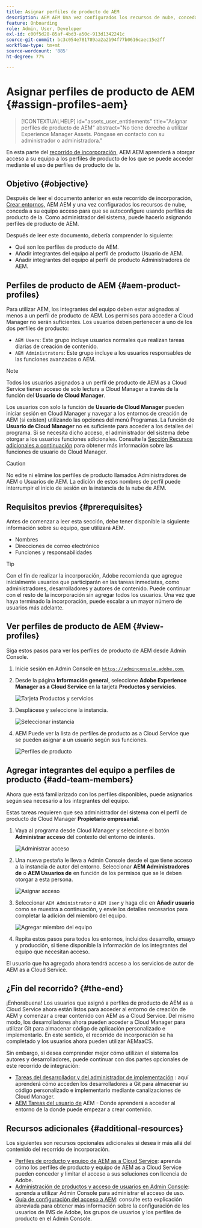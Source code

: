 ```yaml
---
title: Asignar perfiles de producto de AEM
description: AEM AEM Una vez configurados los recursos de nube, conceda a su equipo acceso para que se auto-utilizando perfiles de producto de la aplicación de la nube de forma predeterminada.
feature: Onboarding
role: Admin, User, Developer
exl-id: c00f5d28-85af-4bd3-a50c-913d1342241c
source-git-commit: bc3c054e781789aa2a2b94f77b0616caec15e2ff
workflow-type: tm+mt
source-wordcount: '885'
ht-degree: 77%

---
```


# Asignar perfiles de producto de AEM {#assign-profiles-aem}

>[!CONTEXTUALHELP]
>id="assets_user_entitlements"
>title="Asignar perfiles de producto de AEM"
>abstract="No tiene derecho a utilizar Experience Manager Assets. Póngase en contacto con su administrador o administradora."

En esta parte del [recorrido de incorporación,](overview.md) AEM AEM aprenderá a otorgar acceso a su equipo a los perfiles de producto de los que se puede acceder mediante el uso de perfiles de producto de la.

## Objetivo {#objective}

Después de leer el documento anterior en este recorrido de incorporación, [Crear entornos,](create-environments.md) AEM AEM y una vez configurados los recursos de nube, conceda a su equipo acceso para que se autoconfigure usando perfiles de producto de la. Como administrador del sistema, puede hacerlo asignando perfiles de producto de AEM.

Después de leer este documento, debería comprender lo siguiente:

* Qué son los perfiles de producto de AEM.
* Añadir integrantes del equipo al perfil de producto Usuario de AEM.
* Añadir integrantes del equipo al perfil de producto Administradores de AEM.

## Perfiles de producto de AEM {#aem-product-profiles}

Para utilizar AEM, los integrantes del equipo deben estar asignados al menos a un perfil de producto de AEM. Los permisos para acceder a Cloud Manager no serán suficientes. Los usuarios deben pertenecer a uno de los dos perfiles de producto:

* `AEM Users`: Este grupo incluye usuarios normales que realizan tareas diarias de creación de contenido.
* `AEM Administrators`: Este grupo incluye a los usuarios responsables de las funciones avanzadas o AEM.

>[!NOTE]
>
>Todos los usuarios asignados a un perfil de producto de AEM as a Cloud Service tienen acceso de solo lectura a Cloud Manager a través de la función del **Usuario de Cloud Manager**.
>
>Los usuarios con solo la función de **Usuario de Cloud Manager** pueden iniciar sesión en Cloud Manager y navegar a los entornos de creación de AEM (si existen) utilizando las opciones del menú Programas. La función de **Usuario de Cloud Manager** no es suficiente para acceder a los detalles del programa. Si se necesita dicho acceso, el administrador del sistema debe otorgar a los usuarios funciones adicionales.
>Consulte la [Sección Recursos adicionales a continuación](#additional-resources) para obtener más información sobre las funciones de usuario de Cloud Manager.

>[!CAUTION]
>
>No edite ni elimine los perfiles de producto llamados Administradores de AEM o Usuarios de AEM. La edición de estos nombres de perfil puede interrumpir el inicio de sesión en la instancia de la nube de AEM.

## Requisitos previos {#prerequisites}

Antes de comenzar a leer esta sección, debe tener disponible la siguiente información sobre su equipo, que utilizará AEM.

* Nombres
* Direcciones de correo electrónico
* Funciones y responsabilidades

>[!TIP]
>
>Con el fin de realizar la incorporación, Adobe recomienda que agregue inicialmente usuarios que participarán en las tareas inmediatas, como administradores, desarrolladores y autores de contenido. Puede continuar con el resto de la incorporación sin agregar todos los usuarios. Una vez que haya terminado la incorporación, puede escalar a un mayor número de usuarios más adelante.

## Ver perfiles de producto de AEM {#view-profiles}

Siga estos pasos para ver los perfiles de producto de AEM desde Admin Console.

1. Inicie sesión en Admin Console en [`https://adminconsole.adobe.com`.](https://adminconsole.adobe.com)

1. Desde la página **Información general**, seleccione **Adobe Experience Manager as a Cloud Service** en la tarjeta **Productos y servicios**.

   ![Tarjeta Productos y servicios](/help/journey-onboarding/assets/assign-team1.png)

1. Desplácese y seleccione la instancia.

   ![Seleccionar instancia](/help/journey-onboarding/assets/cloud-profiles-1.png)

1. AEM Puede ver la lista de perfiles de producto as a Cloud Service que se pueden asignar a un usuario según sus funciones.

   ![Perfiles de producto](/help/journey-onboarding/assets/cloud-profiles-2.png)

## Agregar integrantes del equipo a perfiles de producto {#add-team-members}

Ahora que está familiarizado con los perfiles disponibles, puede asignarlos según sea necesario a los integrantes del equipo.

Estas tareas requieren que sea administrador del sistema con el perfil de producto de Cloud Manager **Propietario empresarial**.

1. Vaya al programa desde Cloud Manager y seleccione el botón **Administrar acceso** del contexto del entorno de interés.

   ![Administrar acceso](/help/journey-onboarding/assets/add-team1.png)

1. Una nueva pestaña le lleva a Admin Console desde el que tiene acceso a la instancia de autor del entorno. Seleccionar **AEM Administradores de** o **AEM Usuarios de** en función de los permisos que se le deben otorgar a esta persona.

   ![Asignar acceso](/help/journey-onboarding/assets/add-team2.png)

1. Seleccionar `AEM Administrator` o `AEM User` y haga clic en **Añadir usuario** como se muestra a continuación, y envíe los detalles necesarios para completar la adición del miembro del equipo.

   ![Agregar miembro del equipo](/help/journey-onboarding/assets/add-team3.png)

1. Repita estos pasos para todos los entornos, incluidos desarrollo, ensayo y producción, si tiene disponible la información de los integrantes del equipo que necesitan acceso.

El usuario que ha agregado ahora tendrá acceso a los servicios de autor de AEM as a Cloud Service.

## ¿Fin del recorrido? {#the-end}

¡Enhorabuena! Los usuarios que asignó a perfiles de producto de AEM as a Cloud Service ahora están listos para acceder al entorno de creación de AEM y comenzar a crear contenido con AEM as a Cloud Service. Del mismo modo, los desarrolladores ahora pueden acceder a Cloud Manager para utilizar Git para almacenar código de aplicación personalizado e implementarlo. En este sentido, el recorrido de incorporación se ha completado y los usuarios ahora pueden utilizar AEMaaCS.

Sin embargo, si desea comprender mejor cómo utilizan el sistema los autores y desarrolladores, puede continuar con dos partes opcionales de este recorrido de integración:

* [Tareas del desarrollador y del administrador de implementación](developers.md) : aquí aprenderá cómo acceden los desarrolladores a Git para almacenar su código personalizado e implementarlo mediante canalizaciones de Cloud Manager.
* [AEM Tareas del usuario de](aem-users.md) AEM - Donde aprenderá a acceder al entorno de la donde puede empezar a crear contenido.

## Recursos adicionales {#additional-resources}

Los siguientes son recursos opcionales adicionales si desea ir más allá del contenido del recorrido de incorporación.

* [Perfiles de producto y equipo de AEM as a Cloud Service](/help/onboarding/aem-cs-team-product-profiles.md): aprenda cómo los perfiles de producto y equipo de AEM as a Cloud Service pueden conceder y limitar el acceso a sus soluciones con licencia de Adobe.
* [Administración de productos y acceso de usuarios en Admin Console](/help/security/ims-support.md#managing-products-and-user-access-in-admin-console): aprenda a utilizar Admin Console para administrar el acceso de uso.
* [Guía de configuración del acceso a AEM](https://experienceleague.adobe.com/docs/experience-manager-learn/cloud-service/accessing/overview.html?lang=es): consulte esta explicación abreviada para obtener más información sobre la configuración de los usuarios de IMS de Adobe, los grupos de usuarios y los perfiles de producto en el Admin Console.

